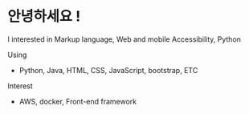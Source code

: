 # 안녕하세요 !

I interested in Markup language, Web and mobile Accessibility, Python

Using
- Python, Java, HTML, CSS, JavaScript, bootstrap, ETC

Interest 
- AWS, docker, Front-end framework 
